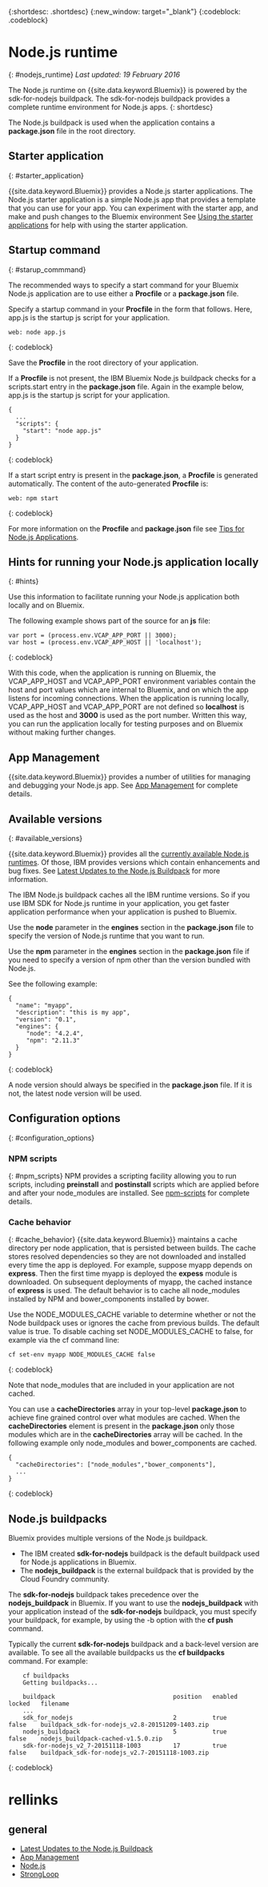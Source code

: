 {:shortdesc: .shortdesc}
{:new_window: target="_blank"}
{:codeblock: .codeblock}


# Node.js runtime
{: #nodejs_runtime}
*Last updated: 19 February 2016*

The Node.js runtime on {{site.data.keyword.Bluemix}} is powered by the sdk-for-nodejs buildpack.
The sdk-for-nodejs buildpack provides a complete runtime environment for Node.js apps.
{: shortdesc}

The Node.js buildpack is used when the application contains a **package.json** file in the root directory.

## Starter application
{: #starter_application}

{{site.data.keyword.Bluemix}} provides a Node.js starter applications.  The Node.js starter application is a simple Node.js app that provides a template that you can use for your app. You can experiment with the starter app, and make and push changes to the Bluemix environment  See [Using the starter applications](../../cfapps/starter_app_usage.html) for help with using the starter application.

## Startup command
{: #starup_commmand}

The recommended ways to specify a start command for your Bluemix Node.js application are to use either a **Procfile** or a **package.json** file.

Specify a startup command in your **Procfile** in the form that follows. Here, app.js is the startup js script for your application.
```
web: node app.js
```
{: codeblock}

Save the **Procfile** in the root directory of your application.

If a **Procfile** is not present, the IBM Bluemix Node.js buildpack checks for a scripts.start entry in the **package.json** file. Again in the example below, app.js is the startup js script for your application.
```
{
  ...   
  "scripts": {
    "start": "node app.js"
  }
}
```
{: codeblock}

If a start script entry is present in the **package.json**, a **Procfile** is generated automatically. The content of the auto-generated **Procfile** is:
```
web: npm start
```
{: codeblock}

For more information on the **Procfile** and **package.json** file see [Tips for Node.js Applications](https://docs.cloudfoundry.org/buildpacks/node/node-tips.html).

## Hints for running your Node.js application locally
{: #hints}

Use this information to facilitate running your Node.js application both locally and on Bluemix.

The following example shows part of the source for an **js** file:
```
var port = (process.env.VCAP_APP_PORT || 3000);
var host = (process.env.VCAP_APP_HOST || 'localhost');
```
{: codeblock}

With this code, when the application is running on Bluemix, the VCAP_APP_HOST and VCAP_APP_PORT environment variables contain the host and port values which are internal to Bluemix, and on which the app listens for incoming connections. When the application is running locally, VCAP_APP_HOST and VCAP_APP_PORT are not defined so **localhost** is used as the host and **3000** is used as the port number. Written this way, you can run the application locally for testing purposes and on Bluemix without making further changes.

## App Management
{{site.data.keyword.Bluemix}} provides a number of utilities for managing and debugging your Node.js app.  See [App Management](../../manageapps/app_mng.html) for complete details.

## Available versions
{: #available_versions}

{{site.data.keyword.Bluemix}} provides all the [currently available Node.js runtimes](http://nodejs.org/dist/). Of those, IBM provides versions which contain enhancements and bug fixes. See [Latest Updates to the Node.js Buildpack](updates.html) for more information.

The IBM Node.js buildpack caches all the IBM runtime versions. So if you use IBM SDK for Node.js runtime in your application, you get faster application performance when your application is pushed to Bluemix.

Use the **node** parameter in the **engines** section in the **package.json** file to specify the version of Node.js runtime that you want to run.

Use the **npm** parameter in the **engines** section in the **package.json** file if you need to specify a version of npm other than the version bundled with Node.js.  

See the following example:

```
{
  "name": "myapp",
  "description": "this is my app",
  "version": "0.1",
  "engines": {
     "node": "4.2.4",
     "npm": "2.11.3"
  }
}
```
{: codeblock}

A node version should always be specified in the **package.json** file. If it is not, the latest node version will be used.

## Configuration options
{: #configuration_options}

### NPM scripts
{: #npm_scripts}
NPM provides a scripting facility allowing you to run scripts, including **preinstall** and **postinstall** scripts which are applied before and after your node_modules are installed.  See [npm-scripts](https://docs.npmjs.com/misc/scripts) for complete details.

### Cache behavior
{: #cache_behavior}
{{site.data.keyword.Bluemix}} maintains a cache directory per node application, that is persisted between builds. The cache stores resolved dependencies so they are not downloaded and installed every time the app is deployed.  For example, suppose myapp depends on **express**.  Then the first time myapp is deployed the **expess** module is downloaded.  On subsequent deployments of myapp,  the cached instance of **express** is used. The default behavior is to cache all node_modules installed by NPM and bower_components installed by bower.

Use the NODE_MODULES_CACHE variable to determine whether or not the Node buildpack uses or ignores the cache from previous builds. The default value is true.  To disable caching set NODE_MODULES_CACHE to false, for example via the cf command line:
```
cf set-env myapp NODE_MODULES_CACHE false
```
{: codeblock}

Note that node_modules that are included in your application are not cached.

You can use a **cacheDirectories** array in your top-level **package.json** to achieve fine grained control over what modules are cached.  When the **cacheDirectories** element is present in the **package.json** only those modules which are in the **cacheDirectories** array will be cached.  In the following example only node_modules and bower_components are cached.
```
{
  "cacheDirectories": ["node_modules","bower_components"],
  ...
}
```
{: codeblock}

## Node.js buildpacks

Bluemix provides multiple versions of the Node.js buildpack.
* The IBM created **sdk-for-nodejs** buildpack is the default buildpack used for Node.js applications in Bluemix.
* The **nodejs_buildpack** is the external buildpack that is provided by the Cloud Foundry community.

The **sdk-for-nodejs** buildpack takes precedence over the **nodejs_buildpack** in Bluemix. If you want to use the **nodejs_buildpack** with your application instead of the **sdk-for-nodejs** buildpack, you must specify your buildpack, for example, by using the -b option with the **cf push** command.

Typically the current **sdk-for-nodejs** buildpack and a back-level version are available.  To see all the available buildpacks us the **cf buildpacks** command.  For example:

```
    cf buildpacks
    Getting buildpacks...

    buildpack                                 position   enabled   locked   filename   
    ...
    sdk_for_nodejs                            2          true      false    buildpack_sdk-for-nodejs_v2.8-20151209-1403.zip   
    nodejs_buildpack                          5          true      false    nodejs_buildpack-cached-v1.5.0.zip   
    sdk-for-nodejs_v2_7-20151118-1003         17         true      false    buildpack_sdk-for-nodejs_v2.7-20151118-1003.zip
```
{: codeblock}


# rellinks
## general
* [Latest Updates to the Node.js Buildpack](./updates.html)
* [App Management](../../manageapps/app_mng.html)
* [Node.js](https://nodejs.org)
* [StrongLoop](https://strongloop.com)
